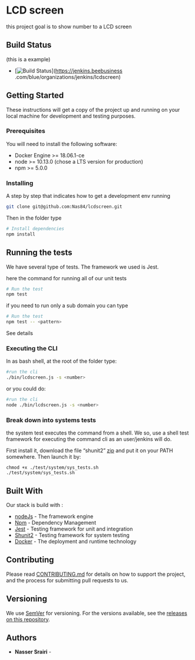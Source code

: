 # LCD screen

this project goal is to show number to a LCD screen

## Build Status
(this is a example)
- [![Build Status](https://jenkins.beebusiness.com/job/kcdscreen/job/master/badge/icon)](https://jenkins.beebusiness .com/blue/organizations/jenkins/lcdscreen)

## Getting Started

These instructions will get a copy of the project up and running on your local machine for development and testing purposes.

### Prerequisites

You will need to install the following software:

* Docker Engine >= 18.06.1-ce
* node >= 10.13.0 (chose a LTS version for production)
* npm  >= 5.0.0

### Installing

A step by step that indicates how to get a development env running

```bash
git clone git@github.com:Nas84/lcdscreen.git
```
Then in the folder type
```bash
# Install dependencies
npm install
```

## Running the tests

We have several type of tests. The framework we used is Jest.

here the command for running all of our unit tests

```Bash
# Run the test
npm test
```
if you need to run only a sub domain you can type 
```Bash
# Run the test
npm test -- <pattern>
```
See details 

### Executing the CLI

In as bash shell, at the root of the folder type:
```Bash
#run the cli
./bin/lcdscreen.js -s <number>
```

or you could do:

```Bash
#run the cli
node ./bin/lcdscreen.js -s <number>
```

### Break down into systems tests

the system test executes the command from a shell.
We so, use a shell test framework for executing the command cli as an user/jenkins will do. 

First install it, download the file “shunit2” [zip](https://github.com/kward/shunit2/archive/v2.1.7.zip) and put it on your PATH somewhere. Then launch it by: 
```
chmod +x ./test/system/sys_tests.sh
./test/system/sys_tests.sh
```

## Built With

 Our stack is build with :
* [nodeJs](https://nodejs.org/en/) - The framework engine
* [Npm](https://www.npmjs.com/) - Dependency Management
* [Jest](https://jestjs.io/) - Testing framework for unit and integration
* [Shunit2](https://github.com/kward/shunit2) - Testing framework for system testing
* [Docker](https://www.docker.com/) - The deployment and runtime technology

## Contributing

Please read [CONTRIBUTING.md](./contributing.md) for details on how to support the project, and the process for submitting pull requests to us.

## Versioning

We use [SemVer](http://semver.org/) for versioning. For the versions available, see the [releases on this repository](https://github.com/Nas84/lcdscreen/releases).

## Authors

* **Nasser Srairi** - 

